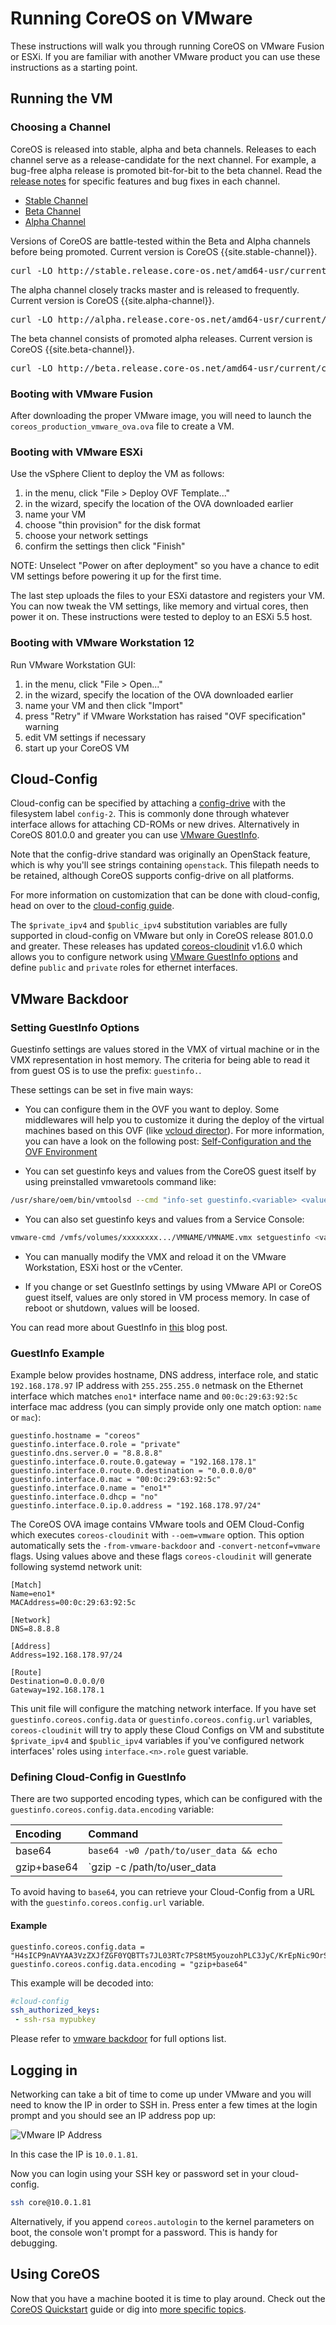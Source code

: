 # Running CoreOS on VMware

These instructions will walk you through running CoreOS on VMware Fusion or
ESXi. If you are familiar with another VMware product you can use these
instructions as a starting point.

## Running the VM

### Choosing a Channel

CoreOS is released into stable, alpha and beta channels. Releases to each channel serve as a release-candidate for the next channel. For example, a bug-free alpha release is promoted bit-for-bit to the beta channel. Read the [release notes][release notes] for specific features and bug fixes in each channel.

<div id="vmware-images">
  <ul class="nav nav-tabs">
    <li class="active"><a href="#stable" data-toggle="tab">Stable Channel</a></li>
    <li><a href="#beta" data-toggle="tab">Beta Channel</a></li>
    <li><a href="#alpha" data-toggle="tab">Alpha Channel</a></li>
  </ul>
  <div class="tab-content coreos-docs-image-table">
    <div class="tab-pane active" id="stable">
      <div class="channel-info">
        <p>Versions of CoreOS are battle-tested within the Beta and Alpha channels before being promoted. Current version is CoreOS {{site.stable-channel}}.</p>
       </div>
      <pre>curl -LO http://stable.release.core-os.net/amd64-usr/current/coreos_production_vmware_ova.ova</pre>
    </div>
    <div class="tab-pane" id="alpha">
      <div class="channel-info">
        <p>The alpha channel closely tracks master and is released to frequently.  Current version is CoreOS {{site.alpha-channel}}.</p>
      </div>
      <pre>curl -LO http://alpha.release.core-os.net/amd64-usr/current/coreos_production_vmware_ova.ova</pre>
    </div>
    <div class="tab-pane" id="beta">
      <div class="channel-info">
        <p>The beta channel consists of promoted alpha releases. Current version is CoreOS {{site.beta-channel}}.</p>
      </div>
      <pre>curl -LO http://beta.release.core-os.net/amd64-usr/current/coreos_production_vmware_ova.ova</pre>
    </div>
  </div>
</div>

[release notes]: https://coreos.com/releases/

### Booting with VMware Fusion

After downloading the proper VMware image, you will need to launch the
`coreos_production_vmware_ova.ova` file to create a VM.

### Booting with VMware ESXi

Use the vSphere Client to deploy the VM as follows:

1. in the menu, click "File > Deploy OVF Template..."
2. in the wizard, specify the location of the OVA downloaded earlier
3. name your VM
4. choose "thin provision" for the disk format
5. choose your network settings
6. confirm the settings then click "Finish"

NOTE: Unselect "Power on after deployment" so you have a chance to edit VM
settings before powering it up for the first time.

The last step uploads the files to your ESXi datastore and registers your VM.
You can now tweak the VM settings, like memory and virtual cores, then power it
on. These instructions were tested to deploy to an ESXi 5.5 host.

### Booting with VMware Workstation 12

Run VMware Workstation GUI:

1. in the menu, click "File > Open..."
2. in the wizard, specify the location of the OVA downloaded earlier
3. name your VM and then click "Import"
4. press "Retry" if VMware Workstation has raised "OVF specification" warning
5. edit VM settings if necessary
6. start up your CoreOS VM

## Cloud-Config

Cloud-config can be specified by attaching a [config-drive][config-drive] with the filesystem label `config-2`. This is commonly done through whatever interface allows for attaching CD-ROMs or new drives. Alternatively in CoreOS 801.0.0 and greater you can use [VMware GuestInfo](#vmware-backdoor).

Note that the config-drive standard was originally an OpenStack feature, which
is why you'll see strings containing `openstack`. This filepath needs to be
retained, although CoreOS supports config-drive on all platforms.

For more information on customization that can be done with cloud-config, head
on over to the [cloud-config guide][cloud-config guide].

The `$private_ipv4` and `$public_ipv4` substitution variables are fully supported in cloud-config on VMware but only in CoreOS release 801.0.0 and greater. These releases has updated [coreos-cloudinit][coreos-cloudinit] v1.6.0 which allows you to configure network using [VMware GuestInfo options][vmware backdoor] and define `public` and `private` roles for ethernet interfaces.

## VMware Backdoor

### Setting GuestInfo Options

Guestinfo settings are values stored in the VMX of virtual machine or in the VMX representation in host memory. The criteria for being able to read it from guest OS is to use the prefix: `guestinfo.`.

These settings can be set in five main ways:

* You can configure them in the OVF you want to deploy. Some middlewares will help you to customize it during the deploy of the virtual machines based on this OVF (like [vcloud director][vcloud director]). For more information, you can have a look on the following post: [Self-Configuration and the OVF Environment][ovf-selfconfig]

* You can set guestinfo keys and values from the CoreOS guest itself by using preinstalled vmwaretools command like:

```sh
/usr/share/oem/bin/vmtoolsd --cmd "info-set guestinfo.<variable> <value>"
```

* You can also set guestinfo keys and values from a Service Console:

```sh
vmware-cmd /vmfs/volumes/xxxxxxxx.../VMNAME/VMNAME.vmx setguestinfo <variable> <value>
```

* You can manually modify the VMX and reload it on the VMware Workstation, ESXi host or the vCenter.

* If you change or set GuestInfo settings by using VMware API or CoreOS guest itself, values are only stored in VM process memory. In case of reboot or shutdown, values will be loosed.

You can read more about GuestInfo in [this][vmware-use-guestinfo] blog post.

### GuestInfo Example

Example below provides hostname, DNS address, interface role, and static `192.168.178.97` IP address with `255.255.255.0` netmask on the Ethernet interface which matches `eno1*` interface name and `00:0c:29:63:92:5c` interface mac address (you can simply provide only one match option: `name` or `mac`):

```
guestinfo.hostname = "coreos"
guestinfo.interface.0.role = "private"
guestinfo.dns.server.0 = "8.8.8.8"
guestinfo.interface.0.route.0.gateway = "192.168.178.1"
guestinfo.interface.0.route.0.destination = "0.0.0.0/0"
guestinfo.interface.0.mac = "00:0c:29:63:92:5c"
guestinfo.interface.0.name = "eno1*"
guestinfo.interface.0.dhcp = "no"
guestinfo.interface.0.ip.0.address = "192.168.178.97/24"
```

The CoreOS OVA image contains VMware tools and OEM Cloud-Config which executes `coreos-cloudinit` with `--oem=vmware` option. This option automatically sets the `-from-vmware-backdoor` and `-convert-netconf=vmware` flags. Using values above and these flags `coreos-cloudinit` will generate following systemd network unit:

```
[Match]
Name=eno1*
MACAddress=00:0c:29:63:92:5c

[Network]
DNS=8.8.8.8

[Address]
Address=192.168.178.97/24

[Route]
Destination=0.0.0.0/0
Gateway=192.168.178.1
```

This unit file will configure the matching network interface. If you have set `guestinfo.coreos.config.data` or `guestinfo.coreos.config.url` variables, `coreos-cloudinit` will try to apply these Cloud Configs on VM and substitute `$private_ipv4` and `$public_ipv4` variables if you've configured network interfaces' roles using `interface.<n>.role` guest variable.

### Defining Cloud-Config in GuestInfo

There are two supported encoding types, which can be configured with the `guestinfo.coreos.config.data.encoding` variable:

|  Encoding   |                      Command                      |
|:------------|:--------------------------------------------------|
| base64      | `base64 -w0 /path/to/user_data && echo`           |
| gzip+base64 | `gzip -c /path/to/user_data | base64 -w0 && echo` |

To avoid having to `base64`, you can retrieve your Cloud-Config from a URL with the `guestinfo.coreos.config.url` variable.

#### Example

```
guestinfo.coreos.config.data = "H4sICP9nAVYAA3VzZXJfZGF0YQBTTs7JL03RTc7PS8tM5youzohPLC3JyC/KrEpNic9OrSy24lLQVQCK6xYVJyrkVhaUJgFFuQCe+rhmNwAAAA=="
guestinfo.coreos.config.data.encoding = "gzip+base64"
```

This example will be decoded into:

```yaml
#cloud-config
ssh_authorized_keys:
 - ssh-rsa mypubkey
```

Please refer to [vmware backdoor][vmware backdoor] for full options list.

## Logging in

Networking can take a bit of time to come up under VMware and you will need to
know the IP in order to SSH in. Press enter a few times at the login prompt and
you should see an IP address pop up:

![VMware IP Address](img/vmware-ip.png)

In this case the IP is `10.0.1.81`.

Now you can login using your SSH key or password set in your cloud-config.

```sh
ssh core@10.0.1.81
```

Alternatively, if you append `coreos.autologin` to the kernel parameters on
boot, the console won't prompt for a password. This is handy for debugging.

## Using CoreOS

Now that you have a machine booted it is time to play around. Check out the
[CoreOS Quickstart][quickstart] guide or dig into [more specific topics][docs].

[quickstart]: quickstart.md
[docs]: https://github.com/coreos/docs
[config-drive]: https://github.com/coreos/coreos-cloudinit/blob/master/Documentation/config-drive.md
[cloud-config guide]: https://github.com/coreos/coreos-cloudinit/blob/master/Documentation/cloud-config.md
[coreos-cloudinit]: https://github.com/coreos/coreos-cloudinit
[vmware backdoor]: https://github.com/coreos/coreos-cloudinit/blob/master/Documentation/vmware-guestinfo.md
[vcloud director]: http://blogs.vmware.com/vsphere/2012/06/leveraging-vapp-vm-custom-properties-in-vcloud-director.html
[ovf-selfconfig]: http://blogs.vmware.com/vapp/2009/07/selfconfiguration-and-the-ovf-environment.html
[vmware-use-guestinfo]: http://blog-lrivallain.rhcloud.com/2014/08/15/vmware-use-guestinfo-variables-to-customize-guest-os/
